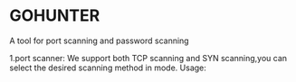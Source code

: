 # GOHUNTER
A tool for port scanning and password scanning

1.port scanner:
We support both TCP scanning and SYN scanning,you can select the desired scanning method in mode.
Usage:
